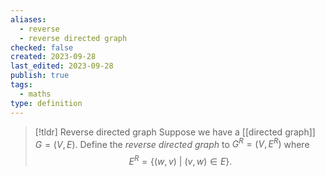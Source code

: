 ```yaml
---
aliases:
  - reverse
  - reverse directed graph
checked: false
created: 2023-09-28
last_edited: 2023-09-28
publish: true
tags:
  - maths
type: definition
---
```

> [!tldr] Reverse directed graph
> Suppose we have a [[directed graph]] $G = (V,E)$. Define the *reverse directed graph* to $G^R = (V, E^R)$ where
> $$E^R = \{(w,v) \ \vert \ (v,w) \in E\}.$$

